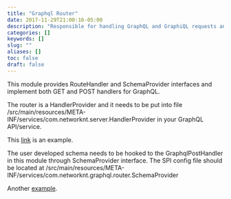 ```yaml
---
title: "Graphql Router"
date: 2017-11-29T21:00:16-05:00
description: "Responsible for handling GraphQL and GraphiQL requests and hooks schema provider."
categories: []
keywords: []
slug: ""
aliases: []
toc: false
draft: false
---
```


This module provides RouteHandler and SchemaProvider interfaces and implement both GET and POST 
handlers for GraphQL.

The router is a HandlerProvider and it needs to be put into file /src/main/resources/META-INF/services/com.networknt.server.HandlerProvider in your GraphQL API/service.

This [link][] is an example.

The user developed schema needs to be hooked to the GraphqlPostHandler in this module through SchemaProvider interface. The SPI config file should be located at /src/main/resources/META-INF/services/com.networknt.graphql.router.SchemaProvider

Another [example][].

[link]: https://github.com/networknt/light-example-4j/blob/master/graphql/mutation/src/main/resources/META-INF/services/com.networknt.server.HandlerProvider

[example]: https://github.com/networknt/light-example-4j/blob/master/graphql/mutation/src/main/resources/META-INF/services/com.networknt.graphql.router.SchemaProvider
